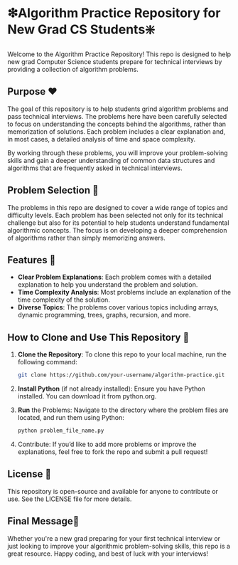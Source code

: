 # ❇Algorithm Practice Repository for New Grad CS Students❇️

Welcome to the Algorithm Practice Repository! This repo is designed to help new grad Computer Science students prepare for technical interviews by providing a collection of algorithm problems.

## Purpose ❤️

The goal of this repository is to help students grind algorithm problems and pass technical interviews. The problems here have been carefully selected to focus on understanding the concepts behind the algorithms, rather than memorization of solutions. Each problem includes a clear explanation and, in most cases, a detailed analysis of time and space complexity.

By working through these problems, you will improve your problem-solving skills and gain a deeper understanding of common data structures and algorithms that are frequently asked in technical interviews.

## Problem Selection 🧮

The problems in this repo are designed to cover a wide range of topics and difficulty levels. Each problem has been selected not only for its technical challenge but also for its potential to help students understand fundamental algorithmic concepts. The focus is on developing a deeper comprehension of algorithms rather than simply memorizing answers.

## Features 🐣
- **Clear Problem Explanations**: Each problem comes with a detailed explanation to help you understand the problem and solution.
- **Time Complexity Analysis**: Most problems include an explanation of the time complexity of the solution.
- **Diverse Topics**: The problems cover various topics including arrays, dynamic programming, trees, graphs, recursion, and more.

## How to Clone and Use This Repository 🎉

1. **Clone the Repository**:
   To clone this repo to your local machine, run the following command:

   ```bash
   git clone https://github.com/your-username/algorithm-practice.git

   
2. **Install Python** (if not already installed): Ensure you have Python installed. You can download it from python.org.

3. **Run** the Problems: Navigate to the directory where the problem files are located, and run them using Python:

   ```bash
   python problem_file_name.py
4. Contribute: If you’d like to add more problems or improve the explanations, feel free to fork the repo and submit a pull request!

## License 🪪
This repository is open-source and available for anyone to contribute or use. See the LICENSE file for more details.

## Final Message🥸
Whether you're a new grad preparing for your first technical interview or just looking to improve your algorithmic problem-solving skills, this repo is a great resource. Happy coding, and best of luck with your interviews!
